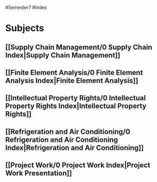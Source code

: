 #Semester7 #Index 

# Subjects
## [[Supply Chain Management/0 Supply Chain Index|Supply Chain Management]]
## [[Finite Element Analysis/0 Finite Element Analysis Index|Finite Element Analysis]]
## [[Intellectual Property Rights/0 Intellectual Property Rights Index|Intellectual Property Rights]]
## [[Refrigeration and Air Conditioning/0 Refrigeration and Air Conditioning Index|Refrigeration and Air Conditioning]]
## [[Project Work/0 Project Work Index|Project Work Presentation]]

